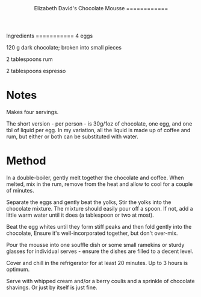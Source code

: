 <header>
Elizabeth David's Chocolate Mousse
============
</header>

<main>
Ingredients
===========
4 eggs

120 g dark chocolate; broken into small pieces

2 tablespoons rum

2 tablespoons espresso

Notes
=====
Makes four servings.

The short version - per person - is 30g/1oz of chocolate, one egg, and one tbl of liquid per egg. In my variation, all the liquid is made up of coffee and rum, but either or both can be substituted with water.

Method
======

In a double-boiler, gently melt together the chocolate and coffee. When melted, mix in the rum, remove from the heat and allow to cool for a couple of minutes.

Separate the eggs and gently beat the yolks, Stir the yolks into the chocolate mixture. The mixture should easily pour off a spoon. If not, add a little warm water until it does (a tablespoon or two at most).

Beat the egg whites until they form stiff peaks and then fold gently into the chocolate, Ensure it's well-incorporated together, but don't over-mix.

Pour the mousse into one souffle dish or some small ramekins or sturdy glasses for individual serves - ensure the dishes are filled to a decent level.

Cover and chill in the refrigerator for at least 20 minutes. Up to 3 hours is optimum.

Serve with whipped cream and/or a berry coulis and a sprinkle of chocolate shavings. Or just by itself is just fine.

</main>
